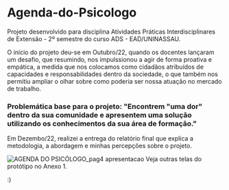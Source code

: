 # Agenda-do-Psicologo
Projeto desenvolvido para disciplina Atividades Práticas Interdisciplinares de Extensão - 2º semestre do curso ADS - EAD/UNINASSAU. 

O início do projeto deu-se em Outubro/22, quando os docentes lançaram um desafio, que resumindo, nos impulssionou a agir de forma proativa e empática, a medida que nos colocamos como cidadãos atribuídos de capacidades e responsabilidades dentro da sociedade, o que também nos permitiu ampliar o olhar sobre como poderia ser nossa atuação no mercado de trabalho. 

### Problemática base para o projeto: "Encontrem "uma dor" dentro da sua comunidade e apresentem uma solução utilizando os conhecimentos da sua área de formação."

Em Dezembo/22, realizei a entrega do relatório final que explica a metodologia, a abordagem e minhas percepções sobre o projeto.

![AGENDA DO PSICÓLOGO_pag4 apresentacao](https://user-images.githubusercontent.com/109831851/232762121-e2ff8e5c-7985-45fd-909f-47047283cdaf.png)
Veja outras telas do protótipo no Anexo 1.

:)

